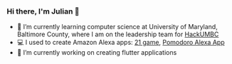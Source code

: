 ### Hi there, I'm Julian 👋

- 🏫 I’m currently learning computer science at University of Maryland, Baltimore County, where I am on the leadership team for [HackUMBC](https://www.hackumbc.tech/)
- 💻 I used to create Amazon Alexa apps: [21 game](https://bit.ly/julian-alexa-app), [Pomodoro Alexa App](https://bit.ly/julian-alexa-activity)
- 🔭 I’m currently working on creating flutter applications


